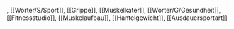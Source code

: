 , [[Worter/S/Sport]], [[Grippe]], [[Muskelkater]], [[Worter/G/Gesundheit]], [[Fitnessstudio]], [[Muskelaufbau]], [[Hantelgewicht]], [[Ausdauersportart]]